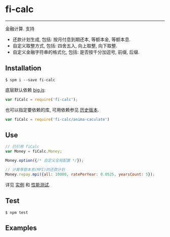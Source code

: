 # fi-calc

---

金融计算. 支持
- 还款计划生成, 包括: 按月付息到期还本, 等额本金, 等额本息.
- 自定义取整方式, 包括: 四舍五入, 向上取整, 向下取整.
- 自定义金融字符串的格式化, 包括: 是否按千分加逗号, 前缀, 后缀.

## Installation

```
$ spm i --save fi-calc
```

底层默认依赖 [big.js](http://spmjs.io/packages/big.js):

```javascript
var fiCalc = require('fi-calc');
```

也可以指定要依赖的库, 可用依赖参见 [历史版本](http://docs.spmjs.io/fi-calc/latest/history.html).

```javascript
var fiCalc = require('fi-calc/anima-caculate')
```

## Use

```javascript
// 已引用 fiCalc
var Money = fiCalc.Money;

Money.option({/* 自定义全局配置 */});

// 计算等额本息(MPI)的还款计划
Money.repay.mpi({all: 10000, ratePerYear: 0.0525, yearsCount: 5});
```

详见 [实例](http://docs.spmjs.io/fi-calc/latest/examples/) 和 [性能测试](http://docs.spmjs.io/fi-calc/latest/examples/performance.html).

## Test

```
$ npm test
```

## Examples


